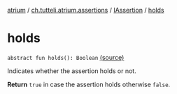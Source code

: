 [atrium](../../index.md) / [ch.tutteli.atrium.assertions](../index.md) / [IAssertion](index.md) / [holds](.)

# holds

`abstract fun holds(): Boolean` [(source)](https://github.com/robstoll/atrium/tree/master/atrium-api/src/main/kotlin/ch/tutteli/atrium/assertions/IAssertion.kt#L12)

Indicates whether the assertion holds or not.

**Return**
`true` in case the assertion holds otherwise `false`.

